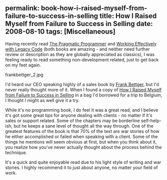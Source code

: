 permalink: book-how-i-raised-myself-from-failure-to-success-in-selling
title: How I Raised Myself from Failure to Success in Selling
date: 2008-08-10
tags: [Miscellaneous]
---
Having recently read [The Pragmatic Programmer](http://www.amazon.com/Pragmatic-Programmer-Journeyman-Master/dp/020161622X/ref=pd_bbs_sr_1?ie=UTF8&amp;s=books&amp;qid=1218331941&amp;sr=8-1) and [Working Effectively with Legacy Code](http://www.amazon.com/Working-Effectively-Legacy-Robert-Martin/dp/0131177052) (both books are amazing - and neither need further review or description as they are globally appreciated as classics), I was feeling ready to read something non-development related, just to get back on my feet again.

frankbettger_2.jpg

I'd heard our CEO speaking highly of a sales book by [Frank Bettger](http://en.wikipedia.org/wiki/Frank_Bettger), but I'd never really thought more of it. When I found a copy of [How I Raised Myself from Failure to Success in Selling](http://www.amazon.com/Raised-Myself-Failure-Success-Selling/dp/067179437X/ref=pd_bbs_sr_1?ie=UTF8&amp;s=books&amp;qid=1218331785&amp;sr=1-1) in a bag I'd borrowed for a trip to Belgium, I thought I might as well give it a try.

While it's no programming book, I do feel it was a great read, and I believe it's got some great tips for anyone dealing with clients - no matter if it's sales or support related. Some of the chapters may be borderline self-help-ish, but he keeps a sane level of thought all the way through. One of the greatest features of the book is that 70% of the text are war stories of how he either accomplished or failed when speaking with a client. Some of the things he mentions will seem obvious at first, but when you think about it, you realize how you've never actually thought about the process behind the technique.

It's a quick and quite enjoyable read due to his light style of writing and war stories. I highly recommend it to just about anyone, no matter your field of work.
